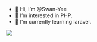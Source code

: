 - 👋 Hi, I’m @Swan-Yee
- 👀 I’m interested in PHP.
- 🌱 I’m currently learning laravel.


![](https://komarev.com/ghpvc/?username=Swan-Yee)
<!---
Swan-Yee/Swan-Yee is a ✨ special ✨ repository because its `README.md` (this file) appears on your GitHub profile.
You can click the Preview link to take a look at your changes.
--->

